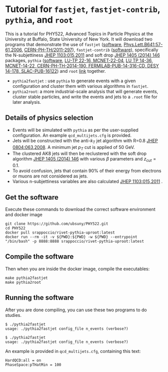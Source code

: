 # Tutorial for `fastjet`, `fastjet-contrib`, `pythia`, and `root`


This is a tutorial for PHY522, Advanced Topics in Particle Physics at the University at Buffalo, State University of New York.
It will download two programs that demonstrate the use of
`fastjet` ([software](https://fastjet.fr), [Phys.Lett.B641:57-61,2006](https://arxiv.org/abs/hep-ph/0512210), [CERN-PH-TH/2011-297](https://arxiv.org/abs/1111.6097)),
`fastjet-contrib` ([software](https://fastjet.hepforge.org/contrib/)), specifically the N-subjettiness [JHEP 1103:015,2011](https://arxiv.org/abs/1011.2268) and soft drop [JHEP 1405 (2014) 146](https://arxiv.org/abs/1402.2657) packages, 
`pythia` ([software](https://pythia.org), [LU-TP 22-16, MCNET-22-04](https://arxiv.org/abs/2203.11601), [LU TP 14-36, MCNET-14-22, CERN-PH-TH-2014-190, FERMILAB-PUB-14-316-CD, DESY 14-178, SLAC-PUB-16122](https://arxiv.org/abs/1410.3012))
and `root` [link](https://root.cern) together.

   * `pythia2fastjet` : use `pythia` to generate events with a given configuration and cluster them with various algorithms in `fastjet`. 
   * `pythia2root`: a more industrial-scale analysis that will generate events, cluster stable particles, and write the events and jets to a `.root` file for later analysis.

## Details of physics selection

   * Events will be simulated with `pythia` as per the user-supplied configuration. An example `qcd_multijets.cfg` is provided. 
   * Jets will be constructed with the anti-$k_T$ jet algorithm with R=0.8 [JHEP 0804:063,2008](https://arxiv.org/abs/0802.1189). A minimum jet $p_T$ cut is applied of 50 GeV. 
   * The clustered AK8 jets will then be reclustered with the soft drop algorithm [JHEP 1405 (2014) 146](https://arxiv.org/abs/1402.2657) with various $\beta$ parameters and $z_{cut}=0.1$. 
   * To avoid confusion, jets that contain 90\% of their energy from electrons or muons are not considered as jets.
   * Various n-subjettiness variables are also calculated [JHEP 1103:015,2011](https://arxiv.org/abs/1011.2268) . 

## Get the software

Execute these commands to download the correct software environment and docker image

```
git clone https://github.com/ubsuny/PHY522.git
cd PHY522
docker pull srappoccio/rivet-pythia-uproot:latest
docker run --rm -it -v ${PWD}:${PWD} -w ${PWD} --entrypoint "/bin/bash" -p 8888:8888 srappoccio/rivet-pythia-uproot:latest
```

## Compile the software

Then when you are inside the docker image, compile the executables: 

```
make pythia2fastjet
make pythia2root
```

## Running the software

After you are done compiling, you can use these two programs to do studies.


```
$ ./pythia2fastjet                     
usage: ./pythia2fastjet config_file n_events (verbose?)
```

```
$ ./pythia2fastjet
usage: ./pythia2fastjet config_file n_events (verbose?)
```


An example is provided in `qcd_multijets.cfg`, containing this text:

```
HardQCD:all = on
PhaseSpace:pTHatMin = 100
```



